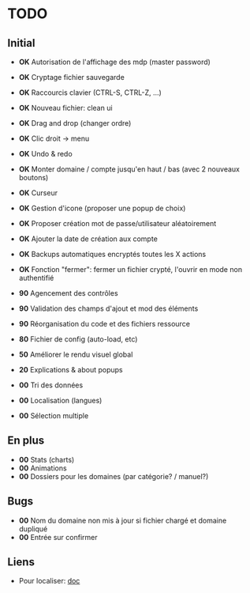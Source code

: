 # TODO
## Initial
* **OK** Autorisation de l'affichage des mdp (master password)
* **OK** Cryptage fichier sauvegarde
* **OK** Raccourcis clavier (CTRL-S, CTRL-Z, ...)
* **OK** Nouveau fichier: clean ui
* **OK** Drag and drop (changer ordre)
* **OK** Clic droit -> menu
* **OK** Undo & redo
* **OK** Monter domaine / compte jusqu'en haut / bas (avec 2 nouveaux boutons)
* **OK** Curseur
* **OK** Gestion d'icone (proposer une popup de choix)
* **OK** Proposer création mot de passe/utilisateur aléatoirement
* **OK** Ajouter la date de création aux compte
* **OK** Backups automatiques encryptés toutes les X actions
* **OK** Fonction "fermer": fermer un fichier crypté, l'ouvrir en mode non authentifié


* **90** Agencement des contrôles
* **90** Validation des champs d'ajout et mod des éléments
* **90** Réorganisation du code et des fichiers ressource
* **80** Fichier de config (auto-load, etc)
* **50** Améliorer le rendu visuel global
* **20** Explications & about popups
* **00** Tri des données
* **00** Localisation (langues)
* **00** Sélection multiple

## En plus
* **00** Stats (charts)
* **00** Animations
* **00** Dossiers pour les domaines (par catégorie? / manuel?)

## Bugs
* **00** Nom du domaine non mis à jour si fichier chargé et domaine dupliqué
* **00** Entrée sur confirmer

## Liens
* Pour localiser: [doc](https://stackoverflow.com/documentation/javafx/5434/internationalization-in-javafx#t=201706081711105249664)
